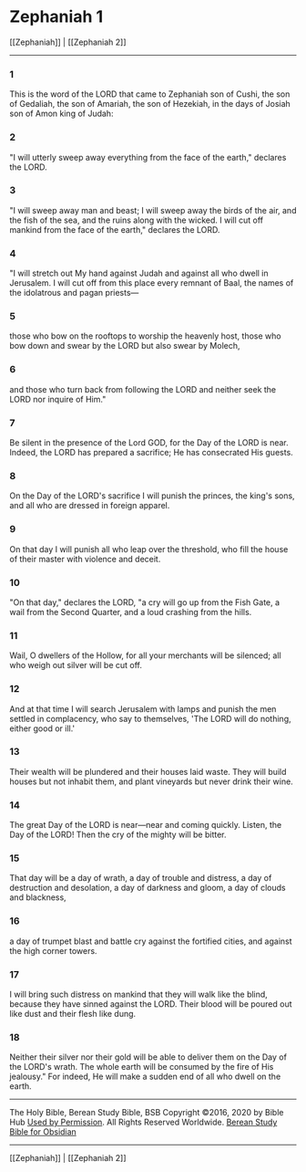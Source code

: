 # Zephaniah 1

[[Zephaniah]] | [[Zephaniah 2]]

---

### 1
This is the word of the LORD that came to Zephaniah son of Cushi, the son of Gedaliah, the son of Amariah, the son of Hezekiah, in the days of Josiah son of Amon king of Judah:

### 2
"I will utterly sweep away everything from the face of the earth," declares the LORD.

### 3
"I will sweep away man and beast; I will sweep away the birds of the air, and the fish of the sea, and the ruins along with the wicked. I will cut off mankind from the face of the earth," declares the LORD.

### 4
"I will stretch out My hand against Judah and against all who dwell in Jerusalem. I will cut off from this place every remnant of Baal, the names of the idolatrous and pagan priests—

### 5
those who bow on the rooftops to worship the heavenly host, those who bow down and swear by the LORD but also swear by Molech,

### 6
and those who turn back from following the LORD and neither seek the LORD nor inquire of Him."

### 7
Be silent in the presence of the Lord GOD, for the Day of the LORD is near. Indeed, the LORD has prepared a sacrifice; He has consecrated His guests.

### 8
On the Day of the LORD's sacrifice I will punish the princes, the king's sons, and all who are dressed in foreign apparel.

### 9
On that day I will punish all who leap over the threshold, who fill the house of their master with violence and deceit.

### 10
"On that day," declares the LORD, "a cry will go up from the Fish Gate, a wail from the Second Quarter, and a loud crashing from the hills.

### 11
Wail, O dwellers of the Hollow, for all your merchants will be silenced; all who weigh out silver will be cut off.

### 12
And at that time I will search Jerusalem with lamps and punish the men settled in complacency, who say to themselves, 'The LORD will do nothing, either good or ill.'

### 13
Their wealth will be plundered and their houses laid waste. They will build houses but not inhabit them, and plant vineyards but never drink their wine.

### 14
The great Day of the LORD is near—near and coming quickly. Listen, the Day of the LORD! Then the cry of the mighty will be bitter.

### 15
That day will be a day of wrath, a day of trouble and distress, a day of destruction and desolation, a day of darkness and gloom, a day of clouds and blackness,

### 16
a day of trumpet blast and battle cry against the fortified cities, and against the high corner towers.

### 17
I will bring such distress on mankind that they will walk like the blind, because they have sinned against the LORD. Their blood will be poured out like dust and their flesh like dung.

### 18
Neither their silver nor their gold will be able to deliver them on the Day of the LORD's wrath. The whole earth will be consumed by the fire of His jealousy." For indeed, He will make a sudden end of all who dwell on the earth.

---

The Holy Bible, Berean Study Bible, BSB
Copyright ©2016, 2020 by Bible Hub
[Used by Permission](https://berean.bible/terms.htm). All Rights Reserved Worldwide.
[Berean Study Bible for Obsidian](https://github.com/gapmiss/berean-study-bible-for-obsidian)

---

[[Zephaniah]] | [[Zephaniah 2]]

